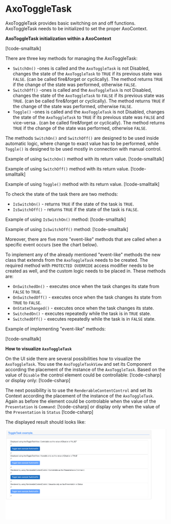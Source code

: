 # AxoToggleTask

AxoToggleTask provides basic switching on and off functions. AxoToggleTask needs to be initialized to set the proper AxoContext.

**AxoToggleTask initialization within a AxoContext**

[!code-smalltalk[](../app/src/Examples/AXOpen.AxoToggleTask/AxoToggleTaskDocuExample.st?range=4-17,56)]

There are three key methods for managing the AxoToggleTask:

- `SwitchOn()` -ones is called and the `AxoToggleTask` is not Disabled, changes the state of the `AxoToggleTask` to `TRUE` if its previous state was `FALSE`. (can be called fire&forget or cyclically). The method returns `TRUE` if the change of the state was performed, otherwise `FALSE`.
- `SwitchOff()` -ones is called and the `AxoToggleTask` is not Disabled, changes the state of the `AxoToggleTask` to `FALSE` if its previous state was `TRUE`. (can be called fire&forget or cyclically). The method returns `TRUE` if the change of the state was performed, otherwise `FALSE`.
- `Toggle()` -ones is called and the `AxoToggleTask` is not Disabled, changes the state of the `AxoToggleTask` to `TRUE` if its previous state was `FALSE` and vice-versa . (can be called fire&forget or cyclically). The method returns `TRUE` if the change of the state was performed, otherwise `FALSE`.

The methods `SwitchOn()` and `SwitchOff()` are designed to be used inside automatic logic, where change to exact value has to be performed, while `Toggle()` is designed to be used mostly in connection with manual control.

Example of using `SwitchOn()` method with its return value.
[!code-smalltalk[](../app/src/Examples/AXOpen.AxoToggleTask/AxoToggleTaskDocuExample.st?name=AxoToggleTaskSwitchOn)]

Example of using `SwitchOff()` method with its return value.
[!code-smalltalk[](../app/src/Examples/AXOpen.AxoToggleTask/AxoToggleTaskDocuExample.st?name=AxoToggleTaskSwitchOff)]

Example of using `Toggle()` method with its return value.
[!code-smalltalk[](../app/src/Examples/AXOpen.AxoToggleTask/AxoToggleTaskDocuExample.st?name=AxoToggleTaskToggle)]

To check the state of the task there are two methods:
- `IsSwitchOn()` - returns `TRUE` if the state of the task is `TRUE`.
- `IsSwitchOff()` - returns `TRUE` if the state of the task is `FALSE`.

Example of using `IsSwitchOn()` method:
[!code-smalltalk[](../app/src/Examples/AXOpen.AxoToggleTask/AxoToggleTaskDocuExample.st?name=AxoToggleTaskIsSwitchedOn)]

Example of using `IsSwitchOff()` method:
[!code-smalltalk[](../app/src/Examples/AXOpen.AxoToggleTask/AxoToggleTaskDocuExample.st?name=AxoToggleTaskIsSwitchedOff)]

Moreover, there are five more "event-like" methods that are called when a specific event occurs (see the chart below). 

To implement any of the already mentioned "event-like" methods the new class that extends from the `AxoToggleTask` needs to be created. The required method with `PROTECTED OVERRIDE` access modifier needs to be created as well, and the custom logic needs to be placed in.
These methods are:
- `OnSwitchedOn()` - executes once when the task changes its state from `FALSE` to `TRUE`.
- `OnSwitchedOff()` - executes once when the task changes its state from `TRUE` to `FALSE`.
- `OnStateChanged()` - executes once when the task changes its state.
- `SwitchedOn()` - executes repeatedly while the task is in `TRUE` state.
- `SwitchedOff()` - executes repeatedly while the task is in `FALSE` state.

Example of implementing "event-like" methods:

[!code-smalltalk[](../app/src/Examples/AXOpen.AxoToggleTask/AxoToggleTaskDocuExample.st?name=AxoToggleTaskEventLikeMethods)]

**How to visualize `AxoToggleTask`**

On the UI side there are several possibilities how to visualize the `AxoToggleTask`.
You use the `AxoToggleTaskView` and set its Component according the placement of the instance of the `AxoToggleTask`.
Based on the value of `Disable` the control element could be controllable:
[!code-csharp[](../app/ix-blazor/axopencore.blazor/Pages/DocuExamples/AxoToggleTaskDocu.razor?name=AxoToggleTaskViewControlable)]
or display only:
[!code-csharp[](../app/ix-blazor/axopencore.blazor/Pages/DocuExamples/AxoToggleTaskDocu.razor?name=AxoToggleTaskViewDisplayOnly)]

The next possibility is to use the `RenderableContentControl` and set its Context according the placement of the instance of the `AxoToggleTask`.
Again as before the element could be controlable when the value of the `Presentation` is `Command`:
[!code-csharp[](../app/ix-blazor/axopencore.blazor/Pages/DocuExamples/AxoToggleTaskDocu.razor?name=RenderableContentControlCommand)]
or display only when the value of the `Presentation` is `Status`
[!code-csharp[](../app/ix-blazor/axopencore.blazor/Pages/DocuExamples/AxoToggleTaskDocu.razor?name=RenderableContentControlStatus)]

The displayed result should looks like:

![Alt text](assets/AxoToggleTaskExampleVisu.gif)
